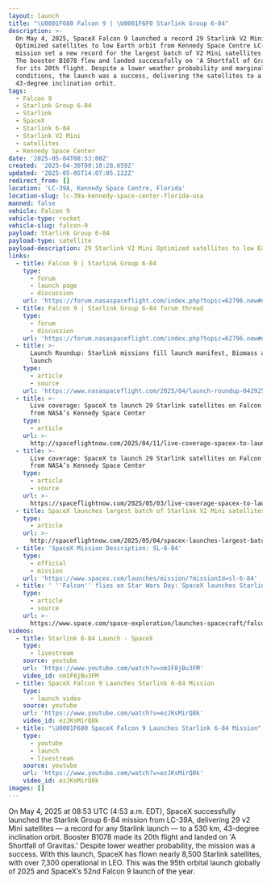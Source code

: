 ```yaml
---
layout: launch
title: "\U0001F680 Falcon 9 | \U0001F6F0 Starlink Group 6-84"
description: >-
  On May 4, 2025, SpaceX Falcon 9 launched a record 29 Starlink V2 Mini
  Optimized satellites to low Earth orbit from Kennedy Space Centre LC-39A. This
  mission set a new record for the largest batch of V2 Mini satellites to date.
  The booster B1078 flew and landed successfully on 'A Shortfall of Gravitas'
  for its 20th flight. Despite a lower weather probability and marginal
  conditions, the launch was a success, delivering the satellites to a 530 km,
  43-degree inclination orbit.
tags:
  - Falcon 9
  - Starlink Group 6-84
  - Starlink
  - SpaceX
  - Starlink 6-84
  - Starlink V2 Mini
  - satellites
  - Kennedy Space Center
date: '2025-05-04T08:53:00Z'
created: '2025-04-30T00:10:28.659Z'
updated: '2025-05-05T14:07:05.122Z'
redirect_from: []
location: 'LC-39A, Kennedy Space Centre, Florida'
location-slug: lc-39a-kennedy-space-center-florida-usa
manned: false
vehicle: Falcon 9
vehicle-type: rocket
vehicle-slug: falcon-9
payload: Starlink Group 6-84
payload-type: satellite
payload-description: 29 Starlink V2 Mini Optimized satellites to low Earth orbit.
links:
  - title: Falcon 9 | Starlink Group 6-84
    type:
      - forum
      - launch page
      - discussion
    url: 'https://forum.nasaspaceflight.com/index.php?topic=62796.new#new'
  - title: Falcon 9 | Starlink Group 6-84 forum thread
    type:
      - forum
      - discussion
    url: 'https://forum.nasaspaceflight.com/index.php?topic=62796.new#new'
  - title: >-
      Launch Roundup: Starlink missions fill launch manifest, Biomass and Alpha
      launch
    type:
      - article
      - source
    url: 'https://www.nasaspaceflight.com/2025/04/launch-roundup-042925/'
  - title: >-
      Live coverage: SpaceX to launch 29 Starlink satellites on Falcon 9 rocket
      from NASA’s Kennedy Space Center
    type:
      - article
    url: >-
      http://spaceflightnow.com/2025/04/11/live-coverage-spacex-to-launch-29-starlink-satellites-on-falcon-9-rocket-from-nasas-kennedy-space-center/
  - title: >-
      Live coverage: SpaceX to launch 29 Starlink satellites on Falcon 9 rocket
      from NASA’s Kennedy Space Center
    type:
      - article
      - source
    url: >-
      https://spaceflightnow.com/2025/05/03/live-coverage-spacex-to-launch-29-starlink-satellites-on-falcon-9-rocket-from-nasas-kennedy-space-cente/
  - title: SpaceX launches largest batch of Starlink V2 Mini satellites to date
    type:
      - article
    url: >-
      http://spaceflightnow.com/2025/05/04/spacex-launches-largest-batch-of-starlink-v2-mini-satellites-to-date/
  - title: 'SpaceX Mission Description: SL-6-84'
    type:
      - official
      - mission
    url: 'https://www.spacex.com/launches/mission/?missionId=sl-6-84'
  - title: ' ''Falcon'' flies on Star Wars Day: SpaceX launches Starlink satellites from Florida (photos) '
    type:
      - article
      - source
    url: >-
      https://www.space.com/space-exploration/launches-spacecraft/falcon-flies-on-star-wars-day-spacex-launches-starlink-satellites-from-florida-photos
videos:
  - title: Starlink 6-84 Launch - SpaceX
    type:
      - livestream
    source: youtube
    url: 'https://www.youtube.com/watch?v=nm1F8jBu3FM'
    video_id: nm1F8jBu3FM
  - title: SpaceX Falcon 9 Launches Starlink 6-84 Mission
    type:
      - launch video
    source: youtube
    url: 'https://www.youtube.com/watch?v=ezJKsMirQ8k'
    video_id: ezJKsMirQ8k
  - title: "\U0001F680 SpaceX Falcon 9 Launches Starlink 6-84 Mission"
    type:
      - youtube
      - launch
      - livestream
    source: youtube
    url: 'https://www.youtube.com/watch?v=ezJKsMirQ8k'
    video_id: ezJKsMirQ8k
images: []
---
```

On May 4, 2025 at 08:53 UTC (4:53 a.m. EDT), SpaceX successfully launched the Starlink Group 6-84 mission from LC-39A, delivering 29 v2 Mini satellites — a record for any Starlink launch — to a 530 km, 43-degree inclination orbit. Booster B1078 made its 20th flight and landed on 'A Shortfall of Gravitas.' Despite lower weather probability, the mission was a success. With this launch, SpaceX has flown nearly 8,500 Starlink satellites, with over 7,300 operational in LEO. This was the 95th orbital launch globally of 2025 and SpaceX’s 52nd Falcon 9 launch of the year.
